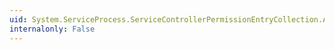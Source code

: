 ```yaml
---
uid: System.ServiceProcess.ServiceControllerPermissionEntryCollection.Add(System.ServiceProcess.ServiceControllerPermissionEntry)
internalonly: False
---
```

